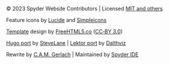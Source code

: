 © 2023 Spyder Website Contributors | Licensed [MIT and others](https://github.com/spyder-ide/website-spyder/blob/master/NOTICE.txt)

Feature icons by [Lucide](https://lucide.dev/) and [Simpleicons](https://simpleicons.org/)

[Template](https://freehtml5.co/icon-free-website-template-using-bootstrap/) design by [FreeHTML5.co](https://freehtml5.co/) ([CC‑BY 3.0](https://creativecommons.org/licenses/by/3.0/))

[Hugo port](https://github.com/SteveLane/hugo-icon) by [SteveLane](https://github.com/SteveLane/) | [Lektor port](https://github.com/spyder-ide/lektor-icon) by [Dalthviz](https://github.com/dalthviz/)

Rewrite by [C.A.M. Gerlach](http://gerlach.cam/) | Maintained by [Spyder IDE](https://www.spyder-ide.org/)
